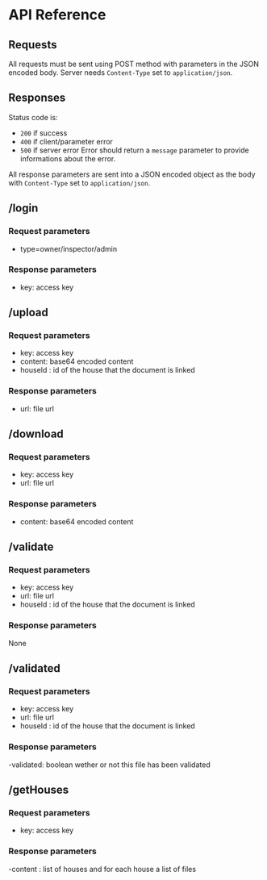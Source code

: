 # API Reference

## Requests
All requests must be sent using POST method with parameters in the JSON encoded
body. Server needs `Content-Type` set to `application/json`.

## Responses
Status code is:
- `200` if success
- `400` if client/parameter error
- `500` if server error
Error should return a `message` parameter to provide informations about the
error.

All response parameters are sent into a JSON encoded object as the body
with `Content-Type` set to `application/json`.


## /login

### Request parameters
- type=owner/inspector/admin

### Response parameters
- key: access key


## /upload

### Request parameters
- key: access key
- content: base64 encoded content
- houseId : id of the house that the document is linked
### Response parameters
- url: file url


## /download

### Request parameters
- key: access key
- url: file url

### Response parameters
- content: base64 encoded content


## /validate

### Request parameters
- key: access key
- url: file url
- houseId : id of the house that the document is linked

### Response parameters
None


## /validated

### Request parameters
- key: access key
- url: file url
- houseId : id of the house that the document is linked

### Response parameters
-validated: boolean wether or not this file has been validated


## /getHouses

### Request parameters
- key: access key

### Response parameters
-content : list of houses and for each house a list of files

